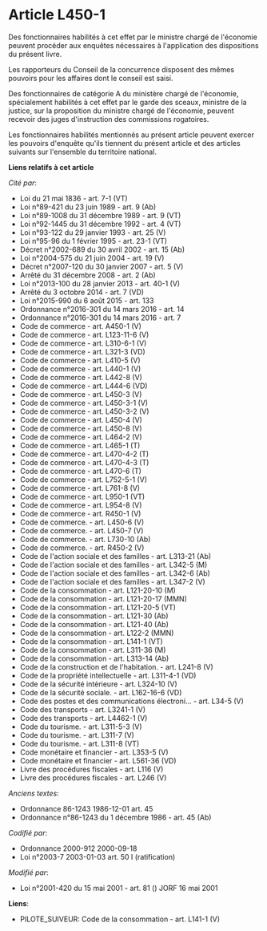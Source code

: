 # Article L450-1

Des fonctionnaires habilités à cet effet par le ministre chargé de l'économie peuvent procéder aux enquêtes nécessaires à
l'application des dispositions du présent livre.

Les rapporteurs du Conseil de la concurrence disposent des mêmes pouvoirs pour les affaires dont le conseil est saisi.

Des fonctionnaires de catégorie A du ministère chargé de l'économie, spécialement habilités à cet effet par le garde des
sceaux, ministre de la justice, sur la proposition du ministre chargé de l'économie, peuvent recevoir des juges d'instruction
des commissions rogatoires.

Les fonctionnaires habilités mentionnés au présent article peuvent exercer les pouvoirs d'enquête qu'ils tiennent du présent
article et des articles suivants sur l'ensemble du territoire national.

**Liens relatifs à cet article**

_Cité par_:

  - Loi du 21 mai 1836 - art. 7-1 (VT)
  - Loi n°89-421 du 23 juin 1989 - art. 9 (Ab)
  - Loi n°89-1008 du 31 décembre 1989 - art. 9 (VT)
  - Loi n°92-1445 du 31 décembre 1992 - art. 4 (VT)
  - Loi n°93-122 du 29 janvier 1993 - art. 25 (V)
  - Loi n°95-96 du 1 février 1995 - art. 23-1 (VT)
  - Décret n°2002-689 du 30 avril 2002 - art. 15 (Ab)
  - Loi n°2004-575 du 21 juin 2004 - art. 19 (V)
  - Décret n°2007-120 du 30 janvier 2007 - art. 5 (V)
  - Arrêté du 31 décembre 2008 - art. 2 (Ab)
  - Loi n°2013-100 du 28 janvier 2013 - art. 40-1 (V)
  - Arrêté du 3 octobre 2014 - art. 7 (VD)
  - Loi n°2015-990 du 6 août 2015 - art. 133
  - Ordonnance n°2016-301 du 14 mars 2016 - art. 14
  - Ordonnance n°2016-301 du 14 mars 2016 - art. 7
  - Code de commerce - art. A450-1 (V)
  - Code de commerce - art. L123-11-6 (V)
  - Code de commerce - art. L310-6-1 (V)
  - Code de commerce - art. L321-3 (VD)
  - Code de commerce - art. L410-5 (V)
  - Code de commerce - art. L440-1 (V)
  - Code de commerce - art. L442-8 (V)
  - Code de commerce - art. L444-6 (VD)
  - Code de commerce - art. L450-3 (V)
  - Code de commerce - art. L450-3-1 (V)
  - Code de commerce - art. L450-3-2 (V)
  - Code de commerce - art. L450-4 (V)
  - Code de commerce - art. L450-8 (V)
  - Code de commerce - art. L464-2 (V)
  - Code de commerce - art. L465-1 (T)
  - Code de commerce - art. L470-4-2 (T)
  - Code de commerce - art. L470-4-3 (T)
  - Code de commerce - art. L470-6 (T)
  - Code de commerce - art. L752-5-1 (V)
  - Code de commerce - art. L761-8 (V)
  - Code de commerce - art. L950-1 (VT)
  - Code de commerce - art. L954-8 (V)
  - Code de commerce - art. R450-1 (V)
  - Code de commerce. - art. L450-6 (V)
  - Code de commerce. - art. L450-7 (V)
  - Code de commerce. - art. L730-10 (Ab)
  - Code de commerce. - art. R450-2 (V)
  - Code de l'action sociale et des familles - art. L313-21 (Ab)
  - Code de l'action sociale et des familles - art. L342-5 (M)
  - Code de l'action sociale et des familles - art. L342-6 (Ab)
  - Code de l'action sociale et des familles - art. L347-2 (V)
  - Code de la consommation - art. L121-20-10 (M)
  - Code de la consommation - art. L121-20-17 (MMN)
  - Code de la consommation - art. L121-20-5 (VT)
  - Code de la consommation - art. L121-30 (Ab)
  - Code de la consommation - art. L121-40 (Ab)
  - Code de la consommation - art. L122-2 (MMN)
  - Code de la consommation - art. L141-1 (VT)
  - Code de la consommation - art. L311-36 (M)
  - Code de la consommation - art. L313-14 (Ab)
  - Code de la construction et de l'habitation. - art. L241-8 (V)
  - Code de la propriété intellectuelle - art. L311-4-1 (VD)
  - Code de la sécurité intérieure - art. L324-10 (V)
  - Code de la sécurité sociale. - art. L162-16-6 (VD)
  - Code des postes et des communications électroni... - art. L34-5 (V)
  - Code des transports - art. L3241-1 (V)
  - Code des transports - art. L4462-1 (V)
  - Code du tourisme. - art. L311-5-3 (V)
  - Code du tourisme. - art. L311-7 (V)
  - Code du tourisme. - art. L311-8 (VT)
  - Code monétaire et financier - art. L353-5 (V)
  - Code monétaire et financier - art. L561-36 (VD)
  - Livre des procédures fiscales - art. L116 (V)
  - Livre des procédures fiscales - art. L246 (V)

_Anciens textes_:

  - Ordonnance 86-1243 1986-12-01 art. 45
  - Ordonnance n°86-1243 du 1 décembre 1986 - art. 45 (Ab)

_Codifié par_:

  - Ordonnance 2000-912 2000-09-18
  - Loi n°2003-7 2003-01-03 art. 50 I (ratification)

_Modifié par_:

  - Loi n°2001-420 du 15 mai 2001 - art. 81 () JORF 16 mai 2001

**Liens**:

  - PILOTE_SUIVEUR: Code de la consommation - art. L141-1 (V)
